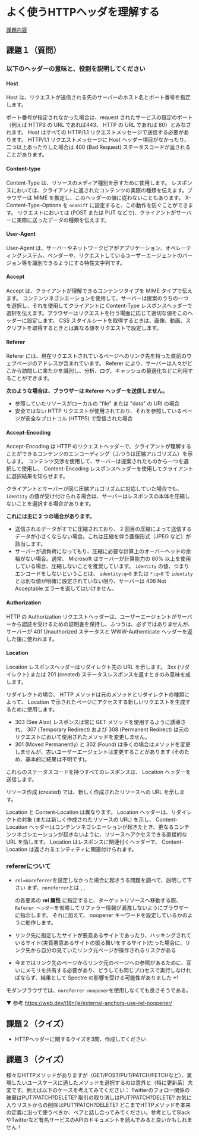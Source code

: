 # よく使うHTTPヘッダを理解する 
[課題内容](https://airtable.com/appPxhCPFYGqqN9YU/tblVlFr2q4lIqDKYc/viwX8r6DpCRp80swL/reclp9trPncjufytK?blocks=hide)

## 課題１（質問）

### 以下のヘッダーの意味と、役割を説明してください
#### Host
Host は、リクエストが送信される先のサーバーのホスト名とポート番号を指定します。

ポート番号が指定されなかった場合は、request されたサービスの既定のポート（例えば HTTPS の URL であれば443、 HTTP の URL であれば 80）とみなされます。
Host はすべての HTTP/1.1 リクエストメッセージで送信する必要があります。 HTTP/1.1 リクエストメッセージに Host ヘッダー項目がなかったり、二つ以上あったりした場合は 400 (Bad Request) ステータスコードが返されることがあります。

#### Content-type
Content-Type は、リソースのメディア種別を示すために使用します。
レスポンスにおいては、クライアントに返されたコンテンツの実際の種類を伝えます。ブラウザーは MIME を推定し、このヘッダーの値に従わないこともあります。 X-Content-Type-Options を `nosniff` に設定すると、この動作を防ぐことができます。
リクエストにおいては (POST または PUT などで)、クライアントがサーバーに実際に送ったデータの種類を伝えます。

#### User-Agent
User-Agent は、サーバーやネットワークピアがアプリケーション、オペレーティングシステム、ベンダーや、リクエストしているユーザーエージェントのバージョン等を識別できるようにする特性文字列です。

#### Accept
Accept は、クライアントが理解できるコンテンツタイプを MIME タイプで伝えます。 コンテンツネゴシエーションを使用して、サーバーは提案のうちの一つを選択し、それを使用してクライアントに Content-Type レスポンスヘッダーで選択を伝えます。ブラウザーはリクエストを行う場面に応じて適切な値をこのヘッダーに設定します。 CSS スタイルシートを取得するときは、画像、動画、スクリプトを取得するときとは異なる値をリクエストで設定します。

#### Referer
Referer には、現在リクエストされているページへのリンク先を持った直前のウェブページのアドレスが含まれています。 
Referer により、サーバーは人々がどこから訪問しに来たかを識別し、分析、ログ、キャッシュの最適化などに利用することができます。

**次のような場合は、ブラウザーは Referer ヘッダーを送信しません。**
- 参照していたリソースがローカルの "file" または "data" の URI の場合
- 安全ではない HTTP リクエストが使用されており、それを参照しているページが安全なプロトコル (HTTPS) で受信された場合

#### Accept-Encoding
Accept-Encoding は HTTP のリクエストヘッダーで、クライアントが理解することができるコンテンツのエンコーディング（ふつうは圧縮アルゴリズム）を示します。
コンテンツ交渉を使用して、サーバーは提案されたものから一つを選択して使用し、 Content-Encoding レスポンスヘッダーを使用してクライアントに選択結果を知らせます。

クライアントとサーバーが同じ圧縮アルゴリズムに対応していた場合でも、 `identity` の値が受け付けられる場合は、サーバーはレスポンスの本体を圧縮しないことを選択する場合があります。

**これには主に 2 つの場合があります。**
- 送信されるデータがすでに圧縮されており、 2 回目の圧縮によって送信するデータが小さくならない場合。これは圧縮を伴う画像形式（JPEG など）が該当します。
- サーバーが過負荷になってもり、圧縮に必要な計算上のオーバーヘッドの余裕がない場合。通常、 Microsoft はサーバーが計算能力の 80% 以上を使用している場合、圧縮しないことを推奨しています。
`identity` の値、つまりエンコードをしないということは、 `identity;q=0` または `*;q=0` で `identity` とは別な値が明確に設定されていない限り、サーバーは 406 Not Acceptable エラーを返してはいけません。

#### Authorization
HTTP の Authorization リクエストヘッダーは、ユーザーエージェントがサーバーから認証を受けるための証明書を保持し、ふつうは、必ずではありませんが、サーバーが 401 Unauthorized ステータスと WWW-Authenticate ヘッダーを返した後に使われます。

#### Location
Location レスポンスヘッダーはリダイレクト先の URL を示します。 3xx (リダイレクト) または 201 (created) ステータスレスポンスを返すときのみ意味を成します。

リダイレクトの場合、 HTTP メソッドは元のメソッドとリダイレクトの種類によって、 Location で示されたページにアクセスする新しいリクエストを生成するために使用します。

- 303 (See Also) レスポンスは常に GET メソッドを使用するように誘導され、 307 (Temporary Redirect) および 308 (Permanent Redirect) は元のリクエストにおいて使用されたメソッドを変更しません。
- 301 (Moved Permanently) と 302 (Found) は多くの場合はメソッドを変更しませんが、古いユーザーエージェントは変更することがあります (そのため、基本的に結果は不明です)。

これらのステータスコードを持つすべてのレスポンスは、 Location ヘッダーを送信します。

リソース作成 (created) では、新しく作成されたリソースへの URL を示します。

Location と Content-Location は異なります。 Location ヘッダーは、リダイレクトの対象 (または新しく作成されたリソースの URL) を示し、 Content-Location ヘッダーはコンテンツネゴシエーションが起きたとき、更なるコンテンツネゴシエーションが起きないように、リソースへアクセスできる直接的な URL を指します。 Location はレスポンスに関連付くヘッダーで、 Content-Location は返されるエンティティに関連付けられます。

### refererについて
- `rel=noreferrer`を設定しなかった場合に起きうる問題を調べて、説明して下さい
まず、`noreferrer`とは <a>, <area>, <form> の各要素の **rel 属性** に指定すると、ターゲットリソースへ移動する際、 `Referer ヘッダー`を省略してリファラー情報が漏洩しないようにブラウザーに指示します。 それに加えて、 noopener キーワードを設定しているかのように動作します。

- リンク先に指定したサイトが悪意あるサイトであったり、ハッキングされているサイト(実質悪意あるサイトの振る舞いをするサイト)だった場合に、リンク先から自分の見ていたリンク元ページが操作されるリスクがある
- 今まではリンク先のページからリンク元のページへの参照があるために、互いにメモリを共有する必要があり、どうしても同じプロセスで実行しなければならず、結果として Spectre の影響を受ける可能性がありました *1

モダンブラウザでは、`noreferrer noopener`を使用しなくても良さそうである。

▼ 参考
https://web.dev/i18n/ja/external-anchors-use-rel-noopener/

## 課題２（クイズ）
- HTTPヘッダーに関するクイズを3問、作成してください


## 課題３（クイズ）

様々なHTTPメソッドがありますが（GET/POST/PUT/PATCH/FETCHなど）、実現したいユースケースに適したメソッドを選択するのは意外と（特に更新系）大変です。例えば以下のケースを考えてみてください：
Twitterのフォロー関係の破棄はPUT?PATCH?DELETE?
取引の取り消しはPUT?PATCH?DELETE?
お気に入りリストからの削除はPUT?PATCH?DELETE?
どこまでHTTPメソッドを本来の定義に沿って使うべきか、ペアと話し合ってみてください。参考としてSlackやTwitterなど有名サービスのAPIのドキュメントを読んでみると良いかもしれません！

